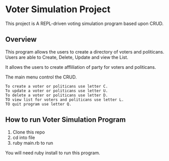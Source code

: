 # Voter Simulation Project

This project is A REPL-driven voting simulation program based upon CRUD.

## Overview

This program allows the users to create a directory of voters and politicans. Users are able to Create, Delete, Update and view the List.

It allows the users to create affliliation of party for voters and politicans.

The main menu control the CRUD.

```
To create a voter or politicans use letter C.
To update a voter or politicans use letter U.
To delete a voter or politicans use letter D.
TO view list for voters and politicans use letter L.
TO quit program use letter Q.
```

## How to run Voter Simulation Program

1. Clone this repo
2. cd into file
3. ruby main.rb to run

You will need ruby install to run this program.

